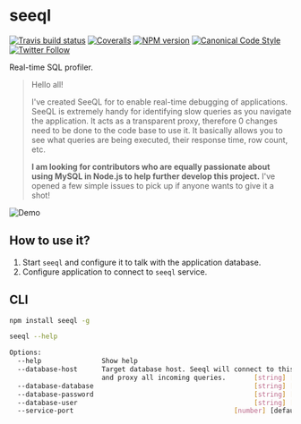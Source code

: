 # seeql

[![Travis build status](http://img.shields.io/travis/gajus/seeql/master.svg?style=flat-square)](https://travis-ci.org/gajus/seeql)
[![Coveralls](https://img.shields.io/coveralls/gajus/seeql.svg?style=flat-square)](https://coveralls.io/github/gajus/seeql)
[![NPM version](http://img.shields.io/npm/v/seeql.svg?style=flat-square)](https://www.npmjs.org/package/seeql)
[![Canonical Code Style](https://img.shields.io/badge/code%20style-canonical-blue.svg?style=flat-square)](https://github.com/gajus/canonical)
[![Twitter Follow](https://img.shields.io/twitter/follow/kuizinas.svg?style=social&label=Follow)](https://twitter.com/kuizinas)

Real-time SQL profiler.

> Hello all!
>
> I've created SeeQL for to enable real-time debugging of applications. SeeQL is extremely handy for identifying slow queries as you navigate the application. It acts as a transparent proxy, therefore 0 changes need to be done to the code base to use it. It basically allows you to see what queries are being executed, their response time, row count, etc.
>
> **I am looking for contributors who are equally passionate about using MySQL in Node.js to help further develop this project.** I've opened a few simple issues to pick up if anyone wants to give it a shot!

![Demo](https://rawgit.com/gajus/seeql/master/demo.gif)

## How to use it?

1. Start `seeql` and configure it to talk with the application database.
2. Configure application to connect to `seeql` service.

## CLI

```bash
npm install seeql -g

seeql --help

Options:
  --help               Show help                                       [boolean]
  --database-host      Target database host. Seeql will connect to this database
                       and proxy all incoming queries.       [string] [required]
  --database-database                                        [string] [required]
  --database-password                                        [string] [required]
  --database-user                                            [string] [required]
  --service-port                                        [number] [default: 3306]
```
